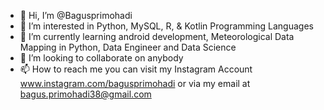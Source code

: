 - 👋 Hi, I’m @Bagusprimohadi
- 👀 I’m interested in Python, MySQL, R, & Kotlin Programming Languages
- 🌱 I’m currently learning android development, Meteorological Data Mapping in Python, Data Engineer and Data Science 
- 💞️ I’m looking to collaborate on anybody 
- 📫 How to reach me you can visit my Instagram Account www.instagram.com/bagusprimohadi or via my email at bagus.primohadi38@gmail.com

<!---
Bagusprimohadi/Bagusprimohadi is a ✨ special ✨ repository because its `README.md` (this file) appears on your GitHub profile.
You can click the Preview link to take a look at your changes.
--->
